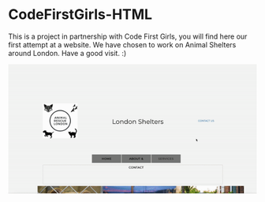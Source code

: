 # CodeFirstGirls-HTML
This is a project in partnership with Code First Girls, you will find here our first attempt at a website. We have chosen to work on Animal Shelters around London. Have a good visit. :)

![](ezgif.com-video-to-gif.gif)
